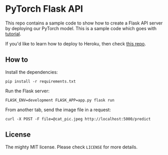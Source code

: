 # PyTorch Flask API

This repo contains a sample code to show how to create a Flask API server by deploying our PyTorch model. This is a sample code which goes with [tutorial](https://pytorch.org/tutorials/intermediate/flask_rest_api_tutorial.html).

If you'd like to learn how to deploy to Heroku, then check [this repo](https://github.com/avinassh/pytorch-flask-api-heroku).


## How to 

Install the dependencies:

    pip install -r requirements.txt


Run the Flask server:

    FLASK_ENV=development FLASK_APP=app.py flask run


From another tab, send the image file in a request:

    curl -X POST -F file=@cat_pic.jpeg http://localhost:5000/predict


## License

The mighty MIT license. Please check `LICENSE` for more details.
